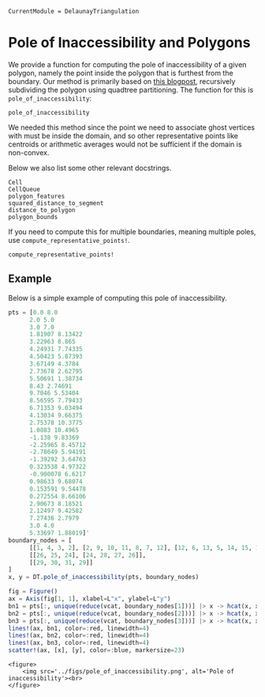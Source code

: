 ```@meta
CurrentModule = DelaunayTriangulation
```

# Pole of Inaccessibility and Polygons 

We provide a function for computing the pole of inaccessibility of a given polygon, namely the point inside the polygon that is furthest from the boundary. Our method is primarily based on [this blogpost](https://blog.mapbox.com/a-new-algorithm-for-finding-a-visual-center-of-a-polygon-7c77e6492fbc), recursively subdividing the polygon using quadtree partitioning. The function for this is `pole_of_inaccessibility`:

```@docs 
pole_of_inaccessibility
```

We needed this method since the point we need to associate ghost vertices with must be inside the domain, and so other representative points like centroids or arithmetic averages would not be sufficient if the domain is non-convex.

Below we also list some other relevant docstrings.

```@docs 
Cell 
CellQueue 
polygon_features 
squared_distance_to_segment 
distance_to_polygon 
polygon_bounds 
```

If you need to compute this for multiple boundaries, meaning multiple poles, use `compute_representative_points!`.

```@docs 
compute_representative_points!
```

## Example 

Below is a simple example of computing this pole of inaccessibility.

```julia 
pts = [0.0 8.0
      2.0 5.0
      3.0 7.0
      1.81907 8.13422
      3.22963 8.865
      4.24931 7.74335
      4.50423 5.87393
      3.67149 4.3784
      2.73678 2.62795
      5.50691 1.38734
      8.43 2.74691
      9.7046 5.53404
      8.56595 7.79433
      6.71353 9.03494
      4.13034 9.66375
      2.75378 10.3775
      1.0883 10.4965
      -1.138 9.83369
      -2.25965 8.45712
      -2.78649 5.94191
      -1.39292 3.64763
      0.323538 4.97322
      -0.900078 6.6217
      0.98633 9.68074
      0.153591 9.54478
      0.272554 8.66106
      2.90673 8.18521
      2.12497 9.42582
      7.27436 2.7979
      3.0 4.0
      5.33697 1.88019]'
boundary_nodes = [
      [[1, 4, 3, 2], [2, 9, 10, 11, 8, 7, 12], [12, 6, 13, 5, 14, 15, 16, 17, 16], [16, 17, 18, 19, 20, 21, 22, 23, 1]],
      [[26, 25, 24], [24, 28, 27, 26]],
      [[29, 30, 31, 29]]
]
x, y = DT.pole_of_inaccessibility(pts, boundary_nodes)

fig = Figure()
ax = Axis(fig[1, 1], xlabel=L"x", ylabel=L"y")
bn1 = pts[:, unique(reduce(vcat, boundary_nodes[1]))] |> x -> hcat(x, x[:, begin])
bn2 = pts[:, unique(reduce(vcat, boundary_nodes[2]))] |> x -> hcat(x, x[:, begin])
bn3 = pts[:, unique(reduce(vcat, boundary_nodes[3]))] |> x -> hcat(x, x[:, begin])
lines!(ax, bn1, color=:red, linewidth=4)
lines!(ax, bn2, color=:red, linewidth=4)
lines!(ax, bn3, color=:red, linewidth=4)
scatter!(ax, [x], [y], color=:blue, markersize=23)
```

```@raw html
<figure>
    <img src='../figs/pole_of_inaccessibility.png', alt='Pole of inaccessibility'><br>
</figure>
```